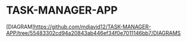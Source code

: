 # TASK-MANAGER-APP

[DIAGRAM]https://github.com/mdjavid12/TASK-MANAGER-APP/tree/55483302cd94a20843ab446ef34f0e7011146bb7/DIAGRAMS
